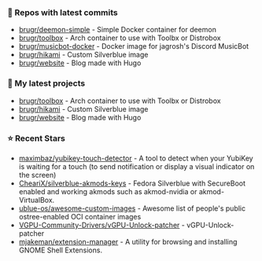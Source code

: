 ### 👷 Repos with latest commits

- [brugr/deemon-simple](https://github.com/brugr/deemon-simple) - Simple Docker container for deemon
- [brugr/toolbox](https://github.com/brugr/toolbox) - Arch container to use with Toolbx or Distrobox
- [brugr/musicbot-docker](https://github.com/brugr/musicbot-docker) - Docker image for jagrosh&#39;s Discord MusicBot
- [brugr/hikami](https://github.com/brugr/hikami) - Custom Silverblue image
- [brugr/website](https://github.com/brugr/website) - Blog made with Hugo
### 🌱 My latest projects

- [brugr/toolbox](https://github.com/brugr/toolbox) - Arch container to use with Toolbx or Distrobox
- [brugr/hikami](https://github.com/brugr/hikami) - Custom Silverblue image
- [brugr/website](https://github.com/brugr/website) - Blog made with Hugo
### ⭐ Recent Stars

- [maximbaz/yubikey-touch-detector](https://github.com/maximbaz/yubikey-touch-detector) - A tool to detect when your YubiKey is waiting for a touch (to send notification or display a visual indicator on the screen)
- [CheariX/silverblue-akmods-keys](https://github.com/CheariX/silverblue-akmods-keys) - Fedora Silverblue with SecureBoot enabled and working akmods such as akmod-nvidia or akmod-VirtualBox.
- [ublue-os/awesome-custom-images](https://github.com/ublue-os/awesome-custom-images) - Awesome list of people&#39;s public ostree-enabled OCI container images
- [VGPU-Community-Drivers/vGPU-Unlock-patcher](https://github.com/VGPU-Community-Drivers/vGPU-Unlock-patcher) - vGPU-Unlock-patcher
- [mjakeman/extension-manager](https://github.com/mjakeman/extension-manager) - A utility for browsing and installing GNOME Shell Extensions.
